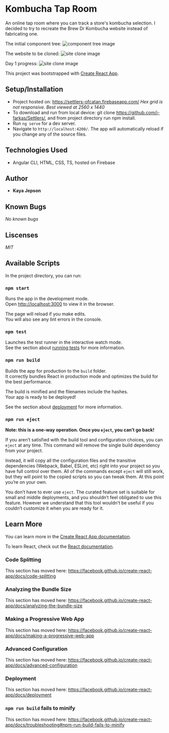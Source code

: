 # Kombucha Tap Room
An online tap room where you can track a store's kombucha selection. I decided to try to recreate the Brew Dr Kombucha website instead of fabricating one.

The initial component tree:
![component tree image](./src/assets/compTree.png)

The website to be cloned:
![site clone image](./src/assets/brewdr.png)

Day 1 progress:
![site clone image](./src/assets/day1_progress.png)

This project was bootstrapped with [Create React App](https://github.com/facebook/create-react-app).


## Setup/Installation
* Project hosted on: https://settlers-ofcatan.firebaseapp.com/ _Hex grid is not responsive. Best viewed at 2560 x 1440_
* To download and run from local device: git clone https://github.com/j-farkas/Settlers/, and from project directory run npm install.
* Run `ng serve` for a dev server.
* Navigate to `http://localhost:4200/`. The app will automatically reload if you change any of the source files.


## Technologies Used
* Angular CLI, HTML, CSS, TS, hosted on Firebase

## Author
* **Kaya Jepson**

## Known Bugs

_No known bugs_

## Liscenses

_MIT_

## Available Scripts

In the project directory, you can run:

### `npm start`

Runs the app in the development mode.<br>
Open [http://localhost:3000](http://localhost:3000) to view it in the browser.

The page will reload if you make edits.<br>
You will also see any lint errors in the console.

### `npm test`

Launches the test runner in the interactive watch mode.<br>
See the section about [running tests](https://facebook.github.io/create-react-app/docs/running-tests) for more information.

### `npm run build`

Builds the app for production to the `build` folder.<br>
It correctly bundles React in production mode and optimizes the build for the best performance.

The build is minified and the filenames include the hashes.<br>
Your app is ready to be deployed!

See the section about [deployment](https://facebook.github.io/create-react-app/docs/deployment) for more information.

### `npm run eject`

**Note: this is a one-way operation. Once you `eject`, you can’t go back!**

If you aren’t satisfied with the build tool and configuration choices, you can `eject` at any time. This command will remove the single build dependency from your project.

Instead, it will copy all the configuration files and the transitive dependencies (Webpack, Babel, ESLint, etc) right into your project so you have full control over them. All of the commands except `eject` will still work, but they will point to the copied scripts so you can tweak them. At this point you’re on your own.

You don’t have to ever use `eject`. The curated feature set is suitable for small and middle deployments, and you shouldn’t feel obligated to use this feature. However we understand that this tool wouldn’t be useful if you couldn’t customize it when you are ready for it.

## Learn More

You can learn more in the [Create React App documentation](https://facebook.github.io/create-react-app/docs/getting-started).

To learn React, check out the [React documentation](https://reactjs.org/).

### Code Splitting

This section has moved here: https://facebook.github.io/create-react-app/docs/code-splitting

### Analyzing the Bundle Size

This section has moved here: https://facebook.github.io/create-react-app/docs/analyzing-the-bundle-size

### Making a Progressive Web App

This section has moved here: https://facebook.github.io/create-react-app/docs/making-a-progressive-web-app

### Advanced Configuration

This section has moved here: https://facebook.github.io/create-react-app/docs/advanced-configuration

### Deployment

This section has moved here: https://facebook.github.io/create-react-app/docs/deployment

### `npm run build` fails to minify

This section has moved here: https://facebook.github.io/create-react-app/docs/troubleshooting#npm-run-build-fails-to-minify
